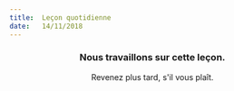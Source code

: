 ```yaml
---
title:  Leçon quotidienne
date:   14/11/2018
---
```


### <center>Nous travaillons sur cette leçon.</center>
<center>Revenez plus tard, s'il vous plaît.</center>